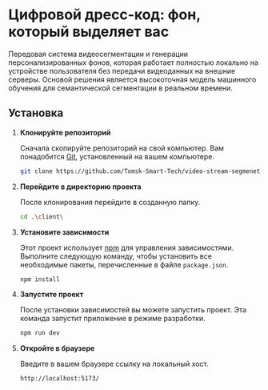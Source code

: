 # Цифровой дресс-код: фон, который выделяет вас 

Передовая система видеосегментации и генерации персонализированных фонов, которая работает полностью локально на устройстве пользователя без передачи видеоданных на внешние серверы. Основой решения является высокоточная модель машинного обучения для семантической сегментации в реальном времени.


## Установка

1.  **Клонируйте репозиторий**

    Сначала скопируйте репозиторий на свой компьютер. Вам понадобится [Git](https://git-scm.com), установленный на вашем компьютере.

    ```sh
    git clone https://github.com/Tomsk-Smart-Tech/video-stream-segmenetation.git
    ```

2.  **Перейдите в директорию проекта**

    После клонирования перейдите в созданную папку.

    ```sh
    cd .\client\
    ```

3.  **Установите зависимости**

    Этот проект использует [npm](https://www.npmjs.com/) для управления зависимостями. Выполните следующую команду, чтобы установить все необходимые пакеты, перечисленные в файле `package.json`.

    ```sh
    npm install
    ```

4.  **Запустите проект**

    После установки зависимостей вы можете запустить проект. Эта команда запустит приложение в режиме разработки.

    ```sh
    npm run dev
    ```

5.  **Откройте в браузере**

    Введите в вашем браузере ссылку на локальный хост.

    ```sh
    http://localhost:5173/
    ```

